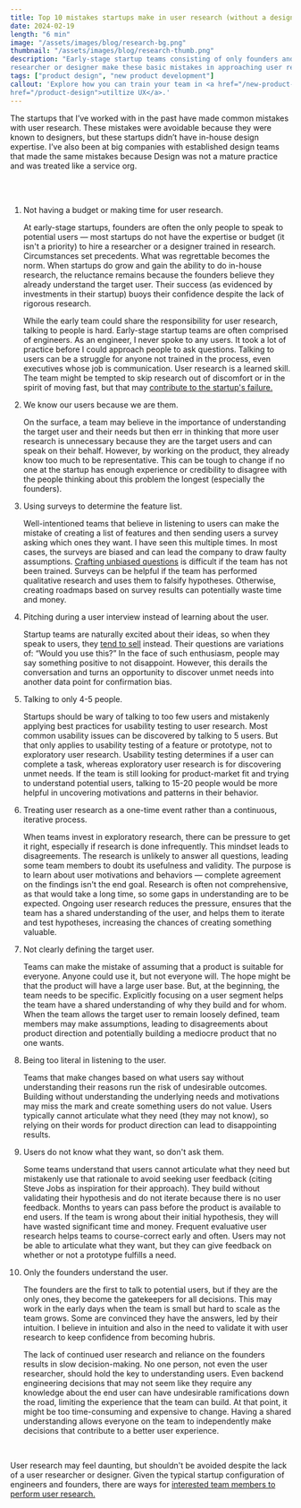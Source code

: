 ```yaml
---
title: Top 10 mistakes startups make in user research (without a designer)
date: 2024-02-19
length: "6 min"
image: "/assets/images/blog/research-bg.png"
thumbnail: "/assets/images/blog/research-thumb.png"
description: "Early-stage startup teams consisting of only founders and engineers without a
researcher or designer make these basic mistakes in approaching user research."
tags: ["product design", "new product development"]
callout: 'Explore how you can train your team in <a href="/new-product-development">0-1</a>, and fully <a
href="/product-design">utiltize UX</a>.'
---
```


The startups that I’ve worked with in the past have made common mistakes with user research. These
mistakes were avoidable because they were known to designers, but these startups didn’t have
in-house design expertise. I’ve also been at big companies with established design teams that made
the same mistakes because Design was not a mature practice and was treated like a service org.

<br/><br/>

<ol>
  <li>
    <span class="fw-700">Not having a budget or making time for user research.</span>
    <p>
    At early-stage startups, founders are often the only people to speak to potential users — most
    startups do not have the expertise or budget (it isn't a priority) to hire a researcher or a
    designer trained in research. Circumstances set precedents. What was regrettable becomes the norm.
    When startups do grow and gain the ability to do in-house research, the reluctance remains
    because the founders believe they already understand the target user. Their success (as
    evidenced by investments in their startup) buoys their confidence despite the lack of rigorous research.
    </p>
    <p>
    While the early team could share the responsibility for user research, talking to people is
    hard. Early-stage startup teams are often comprised of engineers. As an engineer, I never spoke
    to any users. It took a lot of practice before I could approach people to ask questions. Talking
    to users can be a struggle for anyone not trained in the process, even executives whose job is 
    communication. User research is a learned skill. The team might be tempted to skip research out
    of discomfort or in the spirit of moving fast, but that may <a href="https://hbr.org/2021/05/why-start-ups-fail/">contribute to the startup's failure.</a>
    </p>
  </li>
  <li>
    <span class="fw-700">We know our users because we are them.</span>
    <p>
    On the surface, a team may believe in the importance of understanding the target user and their
    needs but then err in thinking that more user research is unnecessary because they are the
    target users and can speak on their behalf. However, by working on the product, they already
    know too much to be representative. This can be tough to change if no one at the startup has
    enough experience or credibility to disagree with the people thinking about this problem the
    longest (especially the founders).
    </p>
  </li>
  <li>
    <span class="fw-700">Using surveys to determine the feature list.</span>
    <p>
    Well-intentioned teams that believe in listening to users can make the mistake of creating a
    list of features and then sending users a survey asking which ones they want. I have seen this
    multiple times. In most cases, the surveys are biased and can lead the company to draw faulty
    assumptions. <a
    href="https://www.userinterviews.com/ux-research-field-guide-chapter/surveys">Crafting unbiased questions</a>
    is difficult if the team has not been trained. Surveys
    can be helpful if the team has performed qualitative research and uses them to falsify
    hypotheses. Otherwise, creating roadmaps based on survey results can potentially waste time and
    money.
    </p>
  </li>
  <li>
    <span class="fw-700">Pitching during a user interview instead of learning about the user.</span>
    <p>
    Startup teams are naturally excited about their ideas, so when they speak to users, they <a
    href="https://www.userinterviews.com/blog/from-failure-to-a-venture-backed-startup-through-meta-user-research">tend to
    sell</a> instead. Their questions are variations of: “Would you use this?” In the face of such
    enthusiasm, people may say something positive to not disappoint. However, this derails the
    conversation and turns an opportunity to discover unmet needs into another data point for
    confirmation bias.
    </p>
  </li>
  <li>
    <span class="fw-700">Talking to only 4-5 people.</span>
    <p>
    Startups should be wary of talking to too few users and mistakenly applying best practices for
    usability testing to user research. Most common usability issues can be discovered by talking to
    5 users. But that only applies to usability testing of a feature or prototype, not to
    exploratory user research. Usability testing determines if a user can complete a task, whereas
    exploratory user research is for discovering unmet needs. If the team is still looking for
    product-market fit and trying to understand potential users, talking to 15-20 people would be
    more helpful in uncovering motivations and patterns in their behavior.
    </p>
  </li>
  <li>
    <span class="fw-700">Treating user research as a one-time event rather than a continuous, iterative process.</span>
    <p>
    When teams invest in exploratory research, there can be pressure to get it right, especially if
    research is done infrequently. This mindset leads to disagreements. The research is unlikely to
    answer all questions, leading some team members to doubt its usefulness and validity. The
    purpose is to learn about user motivations and behaviors — complete agreement on the findings
    isn't the end goal. Research is often not comprehensive, as that would take a long time, so some
    gaps in understanding are to be expected. Ongoing user research reduces the pressure, ensures
    that the team has a shared understanding of the user, and helps them to iterate and test hypotheses,
    increasing the chances of creating something valuable. 
    </p>
  </li>
  <li>
    <span class="fw-700">Not clearly defining the target user.</span>
    <p>
    Teams can make the mistake of assuming that a product is suitable for everyone. Anyone could use
    it, but not everyone will. The hope might be that the product will have a large user base. But,
    at the beginning, the team needs to be specific. Explicitly focusing on a user segment helps the
    team have a shared understanding of why they build and for whom. When the team allows the target
    user to remain loosely defined, team members may make assumptions, leading to disagreements
    about product direction and potentially building a mediocre product that no one wants.
    </p>
  </li>
  <li>
    <span class="fw-700">Being too literal in listening to the user.</span>
    <p>
    Teams that make changes based on what users say without understanding their reasons run the risk
    of undesirable outcomes. Building without understanding the underlying needs and motivations may
    miss the mark and create something users do not value. Users typically cannot articulate what
    they need (they may not know), so relying on their words for product direction can lead to
    disappointing results.
    </p>
  </li>
  <li>
    <span class="fw-700">Users do not know what they want, so don't ask them.</span>
    <p>
    Some teams understand that users cannot articulate what they need but mistakenly use that
    rationale to avoid seeking user feedback (citing Steve Jobs as inspiration for their approach).
    They build without validating their hypothesis and do not iterate because there is no user
    feedback. Months to years can pass before the product is available to end users. If the team is
    wrong about their initial hypothesis, they will have wasted significant time and money. Frequent
    evaluative user research helps teams to course-correct early and often. Users may not be able to
    articulate what they want, but they can give feedback on whether or not a prototype fulfills a
    need.
    </p>
  </li>
  <li>
    <span class="fw-700">Only the founders understand the user.</span>
    <p>
    The founders are the first to talk to potential users, but if they are the only ones, they
    become the gatekeepers for all decisions. This may work in the early days when the team is
    small but hard to scale as the team grows. Some are convinced they have the answers, led by
    their intuition. I believe in intuition and also in the need to validate it with user research
    to keep confidence from becoming hubris.
    </p>
    <p>
    The lack of continued user research and reliance on the founders results in slow
    decision-making. No one person, not even the user researcher, should hold the key to
    understanding users. Even backend engineering decisions that may not seem like they require any
    knowledge about the end user can have undesirable ramifications down the road, limiting the experience
    that the team can build. At that point, it might be too time-consuming and expensive to change.
    Having a shared understanding allows everyone on the team to independently make decisions that
    contribute to a better user experience.
    </p>
    <br/>
  </li>
</ol>
<p>
User research may feel daunting, but shouldn't be avoided despite the lack of a user researcher or
designer. Given the typical startup configuration of engineers and founders, there are ways for
<a
href="https://review.firstround.com/a-ux-research-crash-course-for-founders-customer-discovery-tips-from-zoom-zapier-and-dropbox/">interested
team members to perform user research.</a>
</p>
